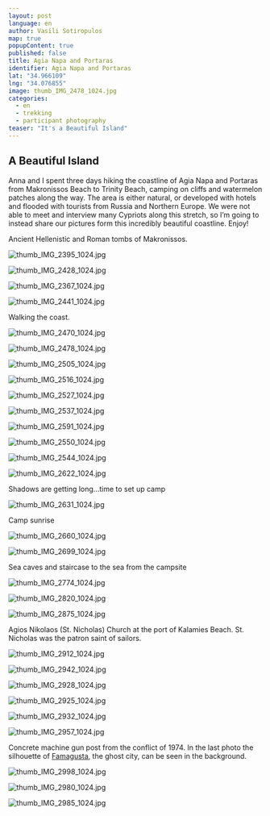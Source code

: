 ```yaml
---
layout: post
language: en
author: Vasili Sotiropulos
map: true
popupContent: true
published: false
title: Agia Napa and Portaras
identifier: Agia Napa and Portaras
lat: "34.966109"
lng: "34.076855"
image: thumb_IMG_2478_1024.jpg
categories: 
  - en
  - trekking
  - participant photography
teaser: "It's a Beautiful Island"
---
```

## A Beautiful Island

Anna and I spent three days hiking the coastline of Agia Napa and Portaras from Makronissos Beach to Trinity Beach, camping on cliffs and watermelon patches along the way. The area is either natural, or developed with hotels and flooded with tourists from Russia and Northern Europe.  We were not able to meet and interview many Cypriots along this stretch, so I’m going to instead share our pictures form this incredibly beautiful coastline. Enjoy!

Ancient Hellenistic and Roman tombs of Makronissos. 

![thumb_IMG_2395_1024.jpg]({{site.baseurl}}/media/thumb_IMG_2395_1024.jpg)

![thumb_IMG_2428_1024.jpg]({{site.baseurl}}/media/thumb_IMG_2428_1024.jpg)

![thumb_IMG_2367_1024.jpg]({{site.baseurl}}/media/thumb_IMG_2367_1024.jpg)

![thumb_IMG_2441_1024.jpg]({{site.baseurl}}/media/thumb_IMG_2441_1024.jpg)

Walking the coast.

![thumb_IMG_2470_1024.jpg]({{site.baseurl}}/media/thumb_IMG_2470_1024.jpg)

![thumb_IMG_2478_1024.jpg]({{site.baseurl}}/media/thumb_IMG_2478_1024.jpg)

![thumb_IMG_2505_1024.jpg]({{site.baseurl}}/media/thumb_IMG_2505_1024.jpg)

![thumb_IMG_2516_1024.jpg]({{site.baseurl}}/media/thumb_IMG_2516_1024.jpg)

![thumb_IMG_2527_1024.jpg]({{site.baseurl}}/media/thumb_IMG_2527_1024.jpg)

![thumb_IMG_2537_1024.jpg]({{site.baseurl}}/media/thumb_IMG_2537_1024.jpg)

![thumb_IMG_2591_1024.jpg]({{site.baseurl}}/media/thumb_IMG_2591_1024.jpg)

![thumb_IMG_2550_1024.jpg]({{site.baseurl}}/media/thumb_IMG_2550_1024.jpg)

![thumb_IMG_2544_1024.jpg]({{site.baseurl}}/media/thumb_IMG_2544_1024.jpg)

![thumb_IMG_2622_1024.jpg]({{site.baseurl}}/media/thumb_IMG_2622_1024.jpg)

Shadows are getting long...time to set up camp

![thumb_IMG_2631_1024.jpg]({{site.baseurl}}/media/thumb_IMG_2631_1024.jpg)

Camp sunrise

![thumb_IMG_2660_1024.jpg]({{site.baseurl}}/media/thumb_IMG_2660_1024.jpg)

![thumb_IMG_2699_1024.jpg]({{site.baseurl}}/media/thumb_IMG_2699_1024.jpg)

Sea caves and staircase to the sea from the campsite

![thumb_IMG_2774_1024.jpg]({{site.baseurl}}/media/thumb_IMG_2774_1024.jpg)

![thumb_IMG_2820_1024.jpg]({{site.baseurl}}/media/thumb_IMG_2820_1024.jpg)

![thumb_IMG_2875_1024.jpg]({{site.baseurl}}/media/thumb_IMG_2875_1024.jpg)

Agios Nikolaos (St. Nicholas) Church at the port of Kalamies Beach. St. Nicholas was the patron saint of sailors. 

![thumb_IMG_2912_1024.jpg]({{site.baseurl}}/media/thumb_IMG_2912_1024.jpg)

![thumb_IMG_2942_1024.jpg]({{site.baseurl}}/media/thumb_IMG_2942_1024.jpg)

![thumb_IMG_2928_1024.jpg]({{site.baseurl}}/media/thumb_IMG_2928_1024.jpg)

![thumb_IMG_2925_1024.jpg]({{site.baseurl}}/media/thumb_IMG_2925_1024.jpg)

![thumb_IMG_2932_1024.jpg]({{site.baseurl}}/media/thumb_IMG_2932_1024.jpg)

![thumb_IMG_2957_1024.jpg]({{site.baseurl}}/media/thumb_IMG_2957_1024.jpg)

Concrete machine gun post from the conflict of 1974. In the last photo the silhouette of [Famagusta](https://en.wikipedia.org/wiki/Famagusta), the ghost city, can be seen in the background.

![thumb_IMG_2998_1024.jpg]({{site.baseurl}}/media/thumb_IMG_2998_1024.jpg)

![thumb_IMG_2980_1024.jpg]({{site.baseurl}}/media/thumb_IMG_2980_1024.jpg)

![thumb_IMG_2985_1024.jpg]({{site.baseurl}}/media/thumb_IMG_2985_1024.jpg)

